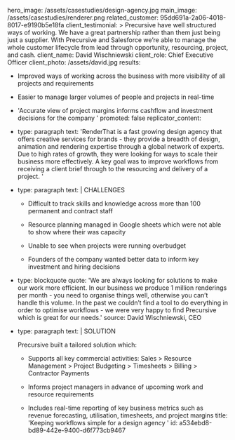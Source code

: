 hero_image: /assets/casestudies/design-agency.jpg
main_image: /assets/casestudies/renderer.png
related_customer: 95dd691a-2a06-4018-8017-e9190b5e18fa
client_testimonial: >
  Precursive have well structured ways of working. We have a great partnership rather than them just
  being just a supplier. With Precursive and Salesforce we’re able to manage the whole customer
  lifecycle from lead through opportunity, resourcing, project, and cash.
client_name: David Wischniewski
client_role: Chief Executive Officer
client_photo: /assets/david.jpg
results:
  - Improved ways of working across the business with more visibility of all projects and requirements
  - Easier to manage larger volumes of people and projects in real-time
  - 'Accurate view of project margins informs cashflow and investment decisions for the company '
promoted: false
replicator_content:
  - 
    type: paragraph
    text: 'RenderThat is a fast growing design agency that offers creative services for brands - they provide a breadth of design, animation and rendering expertise through a global network of experts. Due to high rates of growth, they were looking for ways to scale their business more effectively. A key goal was to improve workflows from receiving a client brief through to the resourcing and delivery of a project.  '
  - 
    type: paragraph
    text: |
      CHALLENGES
      
      + Difficult to track skills and knowledge across more than 100 permanent and contract staff
      
      + Resource planning managed in Google sheets which were not able to show where their was capacity
      
      + Unable to see when projects were running overbudget
      
      + Founders of the company wanted better data to inform key investment and hiring decisions
  - 
    type: blockquote
    quote: 'We are always looking for solutions to make our work more efficient. In our business we produce 1 million renderings per month - you need to organise things well, otherwise you can’t handle this volume. In the past we couldn’t find a tool to do everything in order to optimise workflows - we were very happy to find Precursive which is great for our needs.'
    source: David Wischniewski, CEO
  - 
    type: paragraph
    text: |
      SOLUTION
      
      Precursive built a tailored solution which:
      
      + Supports all key commercial activities: Sales > Resource Management > Project Budgeting > Timesheets > Billing > Contractor Payments
      
      + Informs project managers in advance of upcoming work and resource requirements
      
      + Includes real-time reporting of key business metrics such as revenue forecasting, utilisation, timesheets, and project margins
title: 'Keeping workflows simple for a design agency '
id: a534ebd8-bd89-442e-9400-d6f773cb9467
